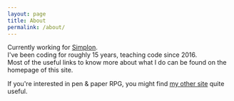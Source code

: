 ```yaml
---
layout: page
title: About
permalink: /about/
---
```


Currently working for [Simplon](https://simplon.co/).    
I've been coding for roughly 15 years, teaching code since 2016.    
Most of the useful links to know more about what I do can be found on the homepage of this site.

If you're interested in pen & paper RPG, you might find [my other site](https://sites.google.com/site/labodebob/) quite useful.
